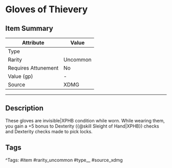 # Gloves of Thievery

## Item Summary

| Attribute            | Value                        |
|----------------------|------------------------------|
| Type                 |   |
| Rarity               | Uncommon             |
| Requires Attunement  | No                |
| Value (gp)           | -    |
| Source               | XDMG |

---

## Description

These gloves are invisible|XPHB condition while worn. While wearing them, you gain a +5 bonus to Dexterity ({@skill Sleight of Hand|XPHB}) checks and Dexterity checks made to pick locks.

## Tags

^Tags: #item #rarity_uncommon #type__ #source_xdmg